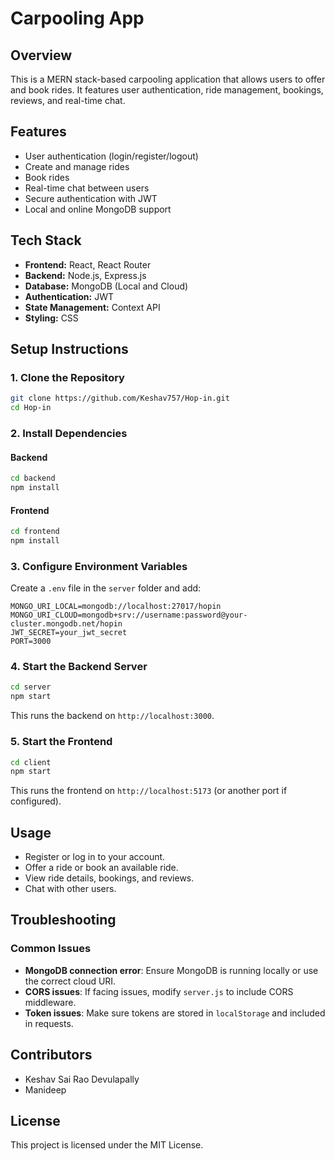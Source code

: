 # Carpooling App

## Overview
This is a MERN stack-based carpooling application that allows users to offer and book rides. It features user authentication, ride management, bookings, reviews, and real-time chat.

## Features
- User authentication (login/register/logout)
- Create and manage rides
- Book rides
- Real-time chat between users
- Secure authentication with JWT
- Local and online MongoDB support

## Tech Stack
- **Frontend:** React, React Router
- **Backend:** Node.js, Express.js
- **Database:** MongoDB (Local and Cloud)
- **Authentication:** JWT
- **State Management:** Context API
- **Styling:** CSS

## Setup Instructions
### 1. Clone the Repository
```sh
git clone https://github.com/Keshav757/Hop-in.git
cd Hop-in
```

### 2. Install Dependencies
#### Backend
```sh
cd backend
npm install
```

#### Frontend
```sh
cd frontend
npm install
```

### 3. Configure Environment Variables
Create a `.env` file in the `server` folder and add:
```
MONGO_URI_LOCAL=mongodb://localhost:27017/hopin
MONGO_URI_CLOUD=mongodb+srv://username:password@your-cluster.mongodb.net/hopin
JWT_SECRET=your_jwt_secret
PORT=3000
```

### 4. Start the Backend Server
```sh
cd server
npm start
```
This runs the backend on `http://localhost:3000`.

### 5. Start the Frontend
```sh
cd client
npm start
```
This runs the frontend on `http://localhost:5173` (or another port if configured).

## Usage
- Register or log in to your account.
- Offer a ride or book an available ride.
- View ride details, bookings, and reviews.
- Chat with other users.

## Troubleshooting
### Common Issues
- **MongoDB connection error**: Ensure MongoDB is running locally or use the correct cloud URI.
- **CORS issues**: If facing issues, modify `server.js` to include CORS middleware.
- **Token issues**: Make sure tokens are stored in `localStorage` and included in requests.

## Contributors
- Keshav Sai Rao Devulapally
- Manideep

## License
This project is licensed under the MIT License.
